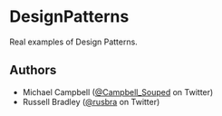 **DesignPatterns**
==============

Real examples of Design Patterns.


**Authors**
-------

 - Michael Campbell ([@Campbell_Souped](https://twitter.com/Campbell_Souped) on Twitter)
 - Russell Bradley ([@rusbra](https://twitter.com/rusbra) on Twitter)
